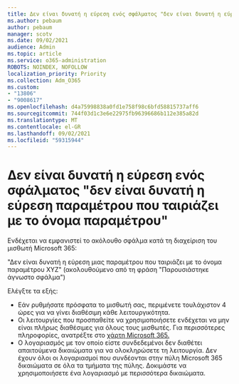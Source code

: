 ```yaml
---
title: Δεν είναι δυνατή η εύρεση ενός σφάλματος "δεν είναι δυνατή η εύρεση παραμέτρου που ταιριάζει με το όνομα παραμέτρου"
ms.author: pebaum
author: pebaum
manager: scotv
ms.date: 09/02/2021
audience: Admin
ms.topic: article
ms.service: o365-administration
ROBOTS: NOINDEX, NOFOLLOW
localization_priority: Priority
ms.collection: Adm_O365
ms.custom:
- "13806"
- "9008617"
ms.openlocfilehash: d4a75998838a0fd1e758f98c6bfd58815737aff6
ms.sourcegitcommit: 744f03d1c3e6e22975fb96396686b112e385a82d
ms.translationtype: MT
ms.contentlocale: el-GR
ms.lasthandoff: 09/02/2021
ms.locfileid: "59315944"
---
```

# <a name="getting-a-parameter-cannot-be-found-that-matches-parameter-name-error"></a>Δεν είναι δυνατή η εύρεση ενός σφάλματος "δεν είναι δυνατή η εύρεση παραμέτρου που ταιριάζει με το όνομα παραμέτρου"

Ενδέχεται να εμφανιστεί το ακόλουθο σφάλμα κατά τη διαχείριση του μισθωτή Microsoft 365:

"Δεν είναι δυνατή η εύρεση μιας παραμέτρου που ταιριάζει με το όνομα παραμέτρου XYZ" (ακολουθούμενο από τη φράση "Παρουσιάστηκε άγνωστο σφάλμα")

Ελέγξτε τα εξής:

- Εάν ρυθμήσατε πρόσφατα το μισθωτή σας, περιμένετε τουλάχιστον 4 ώρες για να γίνει διαθέσιμη κάθε λειτουργικότητα.
- Οι λειτουργίες που προσπαθείτε να χρησιμοποιήσετε ενδέχεται να μην είναι πλήρως διαθέσιμες για όλους τους μισθωτές. Για περισσότερες πληροφορίες, ανατρέξτε στο [χάρτη Microsoft 365.](https://www.microsoft.com/microsoft-365/roadmap)
- Ο λογαριασμός με τον οποίο είστε συνδεδεμένοι δεν διαθέτει απαιτούμενα δικαιώματα για να ολοκληρώσετε τη λειτουργία. Δεν έχουν όλοι οι λογαριασμοί που συνδέονται στην πύλη Microsoft 365 δικαιώματα σε όλα τα τμήματα της πύλης. Δοκιμάστε να χρησιμοποιήσετε ένα λογαριασμό με περισσότερα δικαιώματα.

